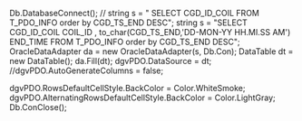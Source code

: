  Db.DatabaseConnect();
 // string s = " SELECT CGD_ID_COIL FROM T_PDO_INFO order by CGD_TS_END DESC";
 string s = "SELECT CGD_ID_COIL COIL_ID , to_char(CGD_TS_END,'DD-MON-YY HH.MI.SS AM') END_TIME FROM T_PDO_INFO order by CGD_TS_END DESC";
 OracleDataAdapter da = new OracleDataAdapter(s, Db.Con);
 DataTable dt = new DataTable();
 da.Fill(dt);
 dgvPDO.DataSource = dt;
 //dgvPDO.AutoGenerateColumns = false;

 dgvPDO.RowsDefaultCellStyle.BackColor = Color.WhiteSmoke;
 dgvPDO.AlternatingRowsDefaultCellStyle.BackColor = Color.LightGray;
 Db.ConClose();
            
